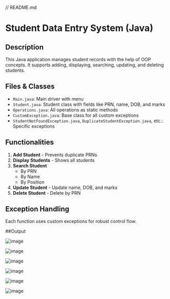 // README.md
# Student Data Entry System (Java)

## Description
This Java application manages student records with the help of OOP concepts. It supports adding, displaying, searching, updating, and deleting students.

## Files & Classes
- `Main.java`: Main driver with menu
- `Student.java`: Student class with fields like PRN, name, DOB, and marks
- `Operations.java`: All operations as static methods
- `CustomException.java`: Base class for all custom exceptions
- `StudentNotFoundException.java`, `DuplicateStudentException.java`, etc.: Specific exceptions

## Functionalities
1. **Add Student** - Prevents duplicate PRNs
2. **Display Students** - Shows all students
3. **Search Student**
   - By PRN
   - By Name
   - By Position
4. **Update Student** - Update name, DOB, and marks
5. **Delete Student** - Delete by PRN

## Exception Handling
Each function uses custom exceptions for robust control flow.


##Output

![image](https://github.com/user-attachments/assets/12f96204-76f0-4b3b-84e8-ae391404c5c1)

![image](https://github.com/user-attachments/assets/43882d1d-11d5-42d9-bd8b-710037613073)

![image](https://github.com/user-attachments/assets/3b85040b-e1cf-4877-bf4b-5f85d309140e)

![image](https://github.com/user-attachments/assets/b6d7d6d5-437d-4cbb-877f-376e8a0f6396)

![image](https://github.com/user-attachments/assets/78b18875-92d7-44aa-bfa5-61ecdd3e97ab)

![image](https://github.com/user-attachments/assets/427a247e-7c87-4890-ba80-09ede3a91093)






